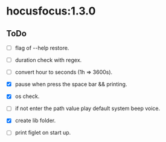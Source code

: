 # hocusfocus:1.3.0

## ToDo

- [ ] flag of --help restore.
- [ ]  duration check with regex.
- [ ]  convert hour to seconds (1h => 3600s).
- [x]  pause when press the space bar && printing.
- [x]  os check.
- [ ]  if not enter the path value play default system beep voice.
- [x]  create lib folder.
- [ ]  print figlet on start up.


